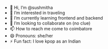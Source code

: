 - 👋 Hi, I’m @sushmitha
- 👀 I’m interested in traveling 
- 🌱 I’m currently learning frontend and backend
- 💞️ I’m looking to collaborate on (no clue)
- 📫 How to reach me come to coimbatore 
- 😄 Pronouns: she/her
- ⚡ Fun fact: I love kpop as an Indian

<!---
sushmitha100903/sushmitha100903 is a ✨ special ✨ repository because its `README.md` (this file) appears on your GitHub profile.
You can click the Preview link to take a look at your changes.
--->
